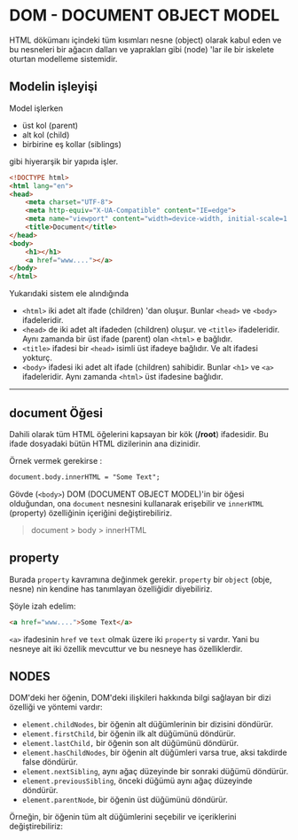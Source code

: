 # DOM - DOCUMENT OBJECT MODEL 

HTML dökümanı içindeki tüm kısımları nesne (object) olarak kabul eden ve bu nesneleri bir ağacın dalları ve yaprakları gibi (node) 'lar ile bir iskelete oturtan modelleme sistemidir.

## Modelin işleyişi 

Model işlerken 
- üst kol (parent) 
- alt kol (child)
- birbirine eş kollar (siblings)

gibi hiyerarşik bir yapıda işler. 

```html
<!DOCTYPE html>
<html lang="en">
<head>
    <meta charset="UTF-8">
    <meta http-equiv="X-UA-Compatible" content="IE=edge">
    <meta name="viewport" content="width=device-width, initial-scale=1.0">
    <title>Document</title>
</head>
<body>
    <h1></h1>
    <a href="www...."></a>
</body>
</html>
```


Yukarıdaki sistem ele alındığında 

- `<html>` iki adet alt ifade (children) 'dan oluşur. Bunlar `<head>` ve `<body>` ifadeleridir.
- `<head>` de iki adet alt ifadeden (children) oluşur. <meta> ve `<title>` ifadeleridir. Aynı zamanda bir üst ifade (parent) olan `<html>` e bağlıdır. 
- `<title>` ifadesi bir `<head>` isimli üst ifadeye bağlıdır. Ve alt ifadesi yokturç. 
- `<body>` ifadesi iki adet alt ifade (children) sahibidir. Bunlar `<h1>` ve `<a>` ifadeleridir. Aynı zamanda `<html>` üst ifadesine bağlıdır.

------------------------------------------------

## document Öğesi 

Dahili olarak tüm HTML öğelerini kapsayan bir kök (**/root**) ifadesidir. Bu ifade dosyadaki bütün HTML dizilerinin ana dizinidir.

Örnek vermek gerekirse : 

```HTML
document.body.innerHTML = "Some Text";
```

Gövde (`<body>`) DOM (DOCUMENT OBJECT MODEL)'in bir öğesi olduğundan, ona `document` nesnesini kullanarak erişebilir ve `innerHTML` (property) özelliğinin içeriğini değiştirebiliriz.

> document > body > innerHTML

## property

Burada `property` kavramına değinmek gerekir. `property` bir `object` (obje, nesne) nin kendine has tanımlayan özelliğidir diyebiliriz.

Şöyle izah edelim: 

```html
<a href="www....">Some Text</a>
```

`<a>` ifadesinin `href` ve `text` olmak üzere iki `property` si vardır. Yani bu nesneye ait iki özellik mevcuttur ve bu nesneye has özelliklerdir.

## NODES 

DOM'deki her öğenin, DOM'deki ilişkileri hakkında bilgi sağlayan bir dizi özelliği ve yöntemi vardır:


- `element.childNodes`, bir öğenin alt düğümlerinin bir dizisini döndürür.
- `element.firstChild`, bir öğenin ilk alt düğümünü döndürür.
- `element.lastChild,` bir öğenin son alt düğümünü döndürür.
- `element.hasChildNodes`, bir öğenin alt düğümleri varsa true, aksi takdirde false döndürür.
- `element.nextSibling`, aynı ağaç düzeyinde bir sonraki düğümü döndürür.
- `element.previousSibling`, önceki düğümü aynı ağaç düzeyinde döndürür.
- `element.parentNode`, bir öğenin üst düğümünü döndürür.

Örneğin, bir öğenin tüm alt düğümlerini seçebilir ve içeriklerini değiştirebiliriz: